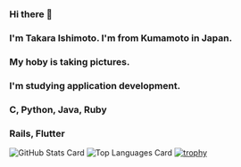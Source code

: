 ### Hi there 👋
### I'm Takara Ishimoto. I'm from Kumamoto in Japan.
### My hoby is taking pictures.
### I'm studying application development.
### C, Python, Java, Ruby
### Rails, Flutter

<!--
**IshimotoTakara/IshimotoTakara** is a ✨ _special_ ✨ repository because its `README.md` (this file) appears on your GitHub profile.

Here are some ideas to get you started:

- 🔭 I’m currently working on ...
- 🌱 I’m currently learning ...
- 👯 I’m looking to collaborate on ...
- 🤔 I’m looking for help with ...
- 💬 Ask me about ...
- 📫 How to reach me: ...
- 😄 Pronouns: ...
- ⚡ Fun fact: ...
-->
![GitHub Stats Card](https://github-readme-stats.vercel.app/api?username=IshimotoTakara&show_icons=true&count_private=true&theme=monokai)
![Top Languages Card](https://github-readme-stats.vercel.app/api/top-langs/?username=IshimotoTakara&layout=compact&count_private=true&theme=monokai)
[![trophy](https://github-profile-trophy.vercel.app/?username=IshimotoTakara&theme=monokai)](https://github.com/ryo-ma/github-profile-trophy)
<!--![GitHub Extra Pins](https://github-readme-stats.vercel.app/api/pin/?username=IshimotoTakara&repo=reportoken_backend)
-->
